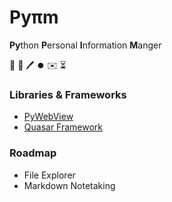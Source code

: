 # Pyπm

**Py**thon **P**ersonal **I**nformation **M**anger

📝 📓 🖊️ ⏺️ ✉️ ⏳

### Libraries & Frameworks

* [PyWebView](https://pywebview.flowrl.com/)
* [Quasar Framework](https://quasar.dev/)


### Roadmap

- File Explorer
- Markdown Notetaking

